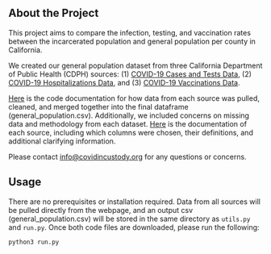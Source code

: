 
## About the Project

This project aims to compare the infection, testing, and vaccination rates between the incarcerated population and general population per county in California. 

We created our general population dataset from three California Department of Public Health (CDPH) sources: (1) [COVID-19 Cases and Tests Data](https://data.chhs.ca.gov/dataset/covid-19-time-series-metrics-by-county-and-state), (2) [COVID-19 Hospitalizations Data](https://data.ca.gov/dataset/covid-19-hospital-data1), and (3) [COVID-19 Vaccinations Data](https://data.ca.gov/dataset/covid-19-vaccine-progress-dashboard-data).

[Here](https://docs.google.com/document/d/1d-PkM3s3SorPtotlGKZfzX9av5lEaUio4aK-8DaCEX4/edit?usp=sharing) is the code documentation for how data from each source was pulled, cleaned, and merged together into the final dataframe (general_population.csv). Additionally, we included concerns on missing data and methodology from each dataset. [Here](https://docs.google.com/spreadsheets/d/1BwgTPnUbJPn25yfbjsm6uo3LlEorqG23wErnbmlDPmU/edit?usp=sharing) is the documentation of each source, including which columns were chosen, their definitions, and additional clarifying information.

Please contact info@covidincustody.org for any questions or concerns.

## Usage

There are no prerequisites or installation required. Data from all sources will be pulled directly from the webpage, and an output csv (general_population.csv) will be stored in the same directory as `utils.py` and `run.py`. Once both code files are downloaded, please run the following:

```bash
python3 run.py
```

